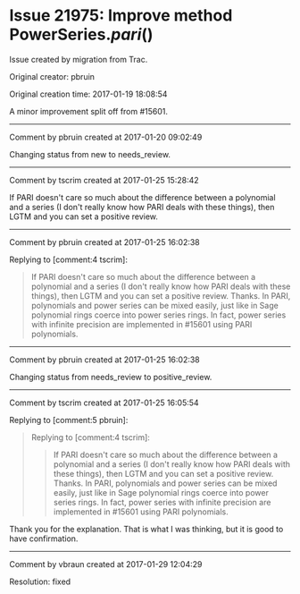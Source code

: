 # Issue 21975: Improve method PowerSeries._pari_()

Issue created by migration from Trac.

Original creator: pbruin

Original creation time: 2017-01-19 18:08:54

A minor improvement split off from #15601.


---

Comment by pbruin created at 2017-01-20 09:02:49

Changing status from new to needs_review.


---

Comment by tscrim created at 2017-01-25 15:28:42

If PARI doesn't care so much about the difference between a polynomial and a series (I don't really know how PARI deals with these things), then LGTM and you can set a positive review.


---

Comment by pbruin created at 2017-01-25 16:02:38

Replying to [comment:4 tscrim]:
> If PARI doesn't care so much about the difference between a polynomial and a series (I don't really know how PARI deals with these things), then LGTM and you can set a positive review.
Thanks.  In PARI, polynomials and power series can be mixed easily, just like in Sage polynomial rings coerce into power series rings.  In fact, power series with infinite precision are implemented in #15601 using PARI polynomials.


---

Comment by pbruin created at 2017-01-25 16:02:38

Changing status from needs_review to positive_review.


---

Comment by tscrim created at 2017-01-25 16:05:54

Replying to [comment:5 pbruin]:
> Replying to [comment:4 tscrim]:
> > If PARI doesn't care so much about the difference between a polynomial and a series (I don't really know how PARI deals with these things), then LGTM and you can set a positive review.
> Thanks.  In PARI, polynomials and power series can be mixed easily, just like in Sage polynomial rings coerce into power series rings.  In fact, power series with infinite precision are implemented in #15601 using PARI polynomials.

Thank you for the explanation. That is what I was thinking, but it is good to have confirmation.


---

Comment by vbraun created at 2017-01-29 12:04:29

Resolution: fixed
